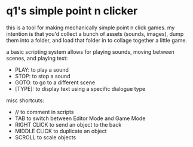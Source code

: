 # q1's simple point n clicker

this is a tool for making mechanically simple point n click games. my intention is that you'd collect a bunch of assets (sounds, images), dump them into a folder, and load that folder in to collage together a little game.

a basic scripting system allows for playing sounds, moving between scenes, and playing text:

- PLAY: to play a sound
- STOP: to stop a sound
- GOTO: to go to a different scene
- [TYPE]: to display text using a specific dialogue type

misc shortcuts:
- // to comment in scripts
- TAB to switch between Editor Mode and Game Mode
- RIGHT CLICK to send an object to the back
- MIDDLE CLICK to duplicate an object
- SCROLL to scale objects
